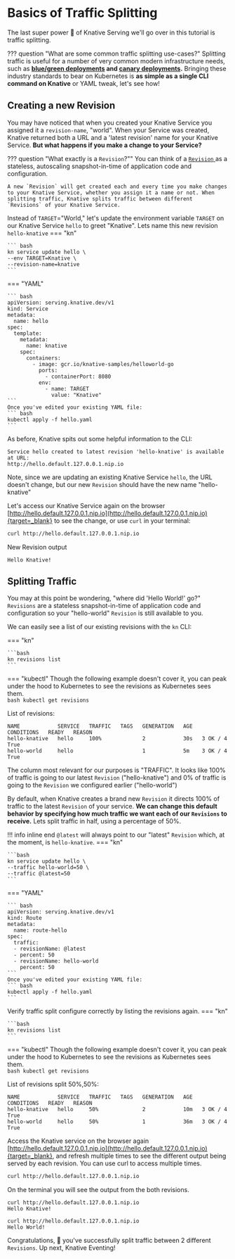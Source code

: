 # Basics of Traffic Splitting
The last super power :rocket: of Knative Serving we'll go over in this tutorial is traffic splitting.

??? question "What are some common traffic splitting use-cases?"
    Splitting traffic is useful for a number of very common modern infrastructure needs, such as **<a href= "https://martinfowler.com/bliki/BlueGreenDeployment.html" target="blank_">blue/green deployments</a> and <a href="https://martinfowler.com/bliki/CanaryRelease.html" target="blank_">canary deployments</a>.** Bringing these industry standards to bear on Kubernetes is **as simple as a single CLI command on Knative** or YAML tweak, let's see how!


## Creating a new Revision
You may have noticed that when you created your Knative Service you assigned it a `revision-name`, "world". When your Service was created, Knative returned both a URL and a 'latest revision' name for your Knative Service. **But what happens if you make a change to your Service?**

??? question "What exactly is a `Revision`?""
    You can think of a <a href="../../serving/#serving-resources" target ="blank_">`Revision` </a> as a stateless, autoscaling snapshot-in-time of application code and configuration.

    A new `Revision` will get created each and every time you make changes to your Knative Service, whether you assign it a name or not. When splitting traffic, Knative splits traffic between different `Revisions` of your Knative Service.

Instead of `TARGET`="World," let's update the environment variable `TARGET` on our Knative Service `hello` to greet "Knative". Lets name this new revision `hello-knative`
=== "kn"

    ``` bash
    kn service update hello \
    --env TARGET=Knative \
    --revision-name=knative
    ```

=== "YAML"

    ``` bash
    apiVersion: serving.knative.dev/v1
    kind: Service
    metadata:
      name: hello
    spec:
      template:
        metadata:
          name: knative
        spec:
          containers:
            - image: gcr.io/knative-samples/helloworld-go
              ports:
                - containerPort: 8080
              env:
                - name: TARGET
                  value: "Knative"
    ```
    Once you've edited your existing YAML file:
    ``` bash
    kubectl apply -f hello.yaml
    ```

As before, Knative spits out some helpful information to the CLI:
```{ .bash .no-copy }
Service hello created to latest revision 'hello-knative' is available at URL:
http://hello.default.127.0.0.1.nip.io
```

Note, since we are updating an existing Knative Service `hello`, the URL doesn't change, but our new `Revision` should have the new name "hello-knative"

Let's access our Knative Service again on the browser [http://hello.default.127.0.0.1.nip.io](http://hello.default.127.0.0.1.nip.io){target=_blank} to see the change, or use `curl` in your terminal:
```bash
curl http://hello.default.127.0.0.1.nip.io
```

New Revision output
```{ .bash .no-copy }
Hello Knative!
```

## Splitting Traffic
You may at this point be wondering, "where did 'Hello World!' go?" `Revisions` are a stateless snapshot-in-time of application code and configuration so your "hello-world" `Revision` is still available to you.

We can easily see a list of our existing revisions with the `kn` CLI:


=== "kn"

    ```bash
    kn revisions list
    ```

=== "kubectl"
     Though the following example doesn't cover it, you can peak under the hood to Kubernetes to see the revisions as Kubernetes sees them.  
    ```bash
    kubectl get revisions
    ```

List of revisions:
```{ .bash .no-copy }
NAME            SERVICE   TRAFFIC   TAGS   GENERATION   AGE   CONDITIONS   READY   REASON
hello-knative   hello     100%             2            30s   3 OK / 4     True    
hello-world     hello                      1            5m    3 OK / 4     True    
```

The column most relevant for our purposes is "TRAFFIC". It looks like 100% of traffic is going to our latest `Revision` ("hello-knative") and 0% of traffic is going to the `Revision` we configured earlier ("hello-world")

By default, when Knative creates a brand new `Revision` it directs 100% of traffic to the latest `Revision` of your service. **We can change this default behavior by specifying how much traffic we want each of our `Revisions` to receive.** Lets split traffic in half, using a percentage of 50%.

!!! info inline end
    `@latest` will always point to our "latest" `Revision` which, at the moment, is `hello-knative`.
=== "kn"

    ```bash
    kn service update hello \
    --traffic hello-world=50 \
    --traffic @latest=50
    ```

=== "YAML"

    ``` bash
    apiVersion: serving.knative.dev/v1
    kind: Route
    metadata:
      name: route-hello
    spec:
      traffic:
      - revisionName: @latest
      - percent: 50
      - revisionName: hello-world
        percent: 50
    ```
    Once you've edited your existing YAML file:
    ``` bash
    kubectl apply -f hello.yaml
    ```

Verify traffic split configure correctly by listing the revisions again.
=== "kn"

    ```bash
    kn revisions list
    ```

=== "kubectl"
     Though the following example doesn't cover it, you can peak under the hood to Kubernetes to see the revisions as Kubernetes sees them.  
    ```bash
    kubectl get revisions
    ```

List of revisions split 50%,50%:
```{ .bash .no-copy }
NAME            SERVICE   TRAFFIC   TAGS   GENERATION   AGE   CONDITIONS   READY   REASON
hello-knative   hello     50%              2            10m   3 OK / 4     True
hello-world     hello     50%              1            36m   3 OK / 4     True 
```

Access the Knative service on the browser again [http://hello.default.127.0.0.1.nip.io](http://hello.default.127.0.0.1.nip.io){target=_blank}, and refresh multiple times to see the different output being served by each revision.
You can use curl to access multiple times.
```bash
curl http://hello.default.127.0.0.1.nip.io
```

On the terminal you will see the output from the both revisions.
```{ .bash .no-copy }
curl http://hello.default.127.0.0.1.nip.io
Hello Knative!

curl http://hello.default.127.0.0.1.nip.io
Hello World!
```

Congratulations, :tada: you've successfully split traffic between 2 different `Revisions`. Up next, Knative Eventing!
